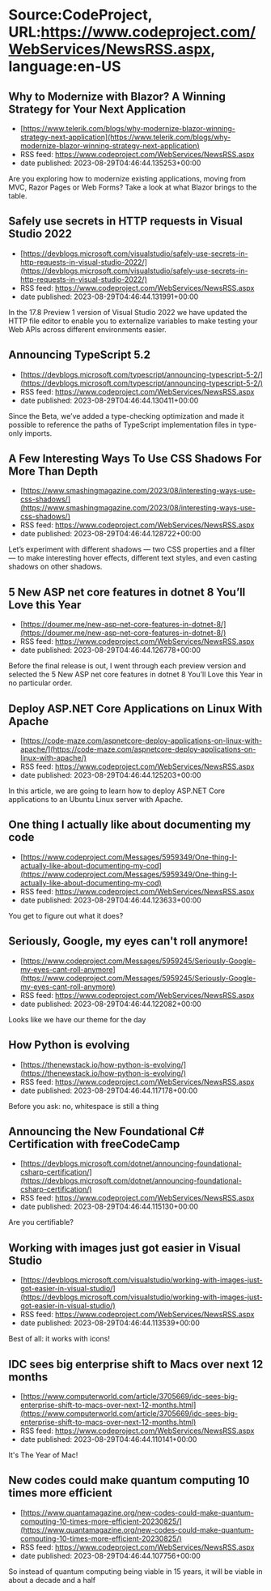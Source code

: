 # Source:CodeProject, URL:https://www.codeproject.com/WebServices/NewsRSS.aspx, language:en-US

## Why to Modernize with Blazor? A Winning Strategy for Your Next Application
 - [https://www.telerik.com/blogs/why-modernize-blazor-winning-strategy-next-application](https://www.telerik.com/blogs/why-modernize-blazor-winning-strategy-next-application)
 - RSS feed: https://www.codeproject.com/WebServices/NewsRSS.aspx
 - date published: 2023-08-29T04:46:44.135253+00:00

Are you exploring how to modernize existing applications, moving from MVC, Razor Pages or Web Forms? Take a look at what Blazor brings to the table.

## Safely use secrets in HTTP requests in Visual Studio 2022
 - [https://devblogs.microsoft.com/visualstudio/safely-use-secrets-in-http-requests-in-visual-studio-2022/](https://devblogs.microsoft.com/visualstudio/safely-use-secrets-in-http-requests-in-visual-studio-2022/)
 - RSS feed: https://www.codeproject.com/WebServices/NewsRSS.aspx
 - date published: 2023-08-29T04:46:44.131991+00:00

In the 17.8 Preview 1 version of Visual Studio 2022 we have updated the HTTP file editor to enable you to externalize variables to make testing your Web APIs across different environments easier.

## Announcing TypeScript 5.2
 - [https://devblogs.microsoft.com/typescript/announcing-typescript-5-2/](https://devblogs.microsoft.com/typescript/announcing-typescript-5-2/)
 - RSS feed: https://www.codeproject.com/WebServices/NewsRSS.aspx
 - date published: 2023-08-29T04:46:44.130411+00:00

Since the Beta, we’ve added a type-checking optimization and made it possible to reference the paths of TypeScript implementation files in type-only imports.

## A Few Interesting Ways To Use CSS Shadows For More Than Depth
 - [https://www.smashingmagazine.com/2023/08/interesting-ways-use-css-shadows/](https://www.smashingmagazine.com/2023/08/interesting-ways-use-css-shadows/)
 - RSS feed: https://www.codeproject.com/WebServices/NewsRSS.aspx
 - date published: 2023-08-29T04:46:44.128722+00:00

Let’s experiment with different shadows — two CSS properties and a filter — to make interesting hover effects, different text styles, and even casting shadows on other shadows.

## 5 New ASP net core features in dotnet 8 You’ll Love this Year
 - [https://doumer.me/new-asp-net-core-features-in-dotnet-8/](https://doumer.me/new-asp-net-core-features-in-dotnet-8/)
 - RSS feed: https://www.codeproject.com/WebServices/NewsRSS.aspx
 - date published: 2023-08-29T04:46:44.126778+00:00

Before the final release is out, I went through each preview version and selected the 5 New ASP net core features in dotnet 8 You’ll Love this Year in no particular order.

## Deploy ASP.NET Core Applications on Linux With Apache
 - [https://code-maze.com/aspnetcore-deploy-applications-on-linux-with-apache/](https://code-maze.com/aspnetcore-deploy-applications-on-linux-with-apache/)
 - RSS feed: https://www.codeproject.com/WebServices/NewsRSS.aspx
 - date published: 2023-08-29T04:46:44.125203+00:00

In this article, we are going to learn how to deploy ASP.NET Core applications to an Ubuntu Linux server with Apache.

## One thing I actually like about documenting my code
 - [https://www.codeproject.com/Messages/5959349/One-thing-I-actually-like-about-documenting-my-cod](https://www.codeproject.com/Messages/5959349/One-thing-I-actually-like-about-documenting-my-cod)
 - RSS feed: https://www.codeproject.com/WebServices/NewsRSS.aspx
 - date published: 2023-08-29T04:46:44.123633+00:00

You get to figure out what it does?

## Seriously, Google, my eyes can't roll anymore!
 - [https://www.codeproject.com/Messages/5959245/Seriously-Google-my-eyes-cant-roll-anymore](https://www.codeproject.com/Messages/5959245/Seriously-Google-my-eyes-cant-roll-anymore)
 - RSS feed: https://www.codeproject.com/WebServices/NewsRSS.aspx
 - date published: 2023-08-29T04:46:44.122082+00:00

Looks like we have our theme for the day

## How Python is evolving
 - [https://thenewstack.io/how-python-is-evolving/](https://thenewstack.io/how-python-is-evolving/)
 - RSS feed: https://www.codeproject.com/WebServices/NewsRSS.aspx
 - date published: 2023-08-29T04:46:44.117178+00:00

Before you ask: no, whitespace is still a thing

## Announcing the New Foundational C# Certification with freeCodeCamp
 - [https://devblogs.microsoft.com/dotnet/announcing-foundational-csharp-certification/](https://devblogs.microsoft.com/dotnet/announcing-foundational-csharp-certification/)
 - RSS feed: https://www.codeproject.com/WebServices/NewsRSS.aspx
 - date published: 2023-08-29T04:46:44.115130+00:00

Are you certifiable?

## Working with images just got easier in Visual Studio
 - [https://devblogs.microsoft.com/visualstudio/working-with-images-just-got-easier-in-visual-studio/](https://devblogs.microsoft.com/visualstudio/working-with-images-just-got-easier-in-visual-studio/)
 - RSS feed: https://www.codeproject.com/WebServices/NewsRSS.aspx
 - date published: 2023-08-29T04:46:44.113539+00:00

Best of all: it works with icons!

## IDC sees big enterprise shift to Macs over next 12 months
 - [https://www.computerworld.com/article/3705669/idc-sees-big-enterprise-shift-to-macs-over-next-12-months.html](https://www.computerworld.com/article/3705669/idc-sees-big-enterprise-shift-to-macs-over-next-12-months.html)
 - RSS feed: https://www.codeproject.com/WebServices/NewsRSS.aspx
 - date published: 2023-08-29T04:46:44.110141+00:00

It's The Year of Mac!

## New codes could make quantum computing 10 times more efficient
 - [https://www.quantamagazine.org/new-codes-could-make-quantum-computing-10-times-more-efficient-20230825/](https://www.quantamagazine.org/new-codes-could-make-quantum-computing-10-times-more-efficient-20230825/)
 - RSS feed: https://www.codeproject.com/WebServices/NewsRSS.aspx
 - date published: 2023-08-29T04:46:44.107756+00:00

So instead of quantum computing being viable in 15 years, it will be viable in about a decade and a half

